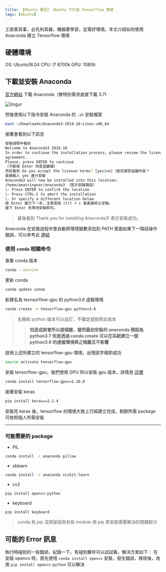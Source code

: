 ```yaml
---
title: 【Ubuntu 筆記】 Ubuntu 下打造 Tensorflow 環境
tags: [Ubuntu]
---
```

工欲善其事，必先利其器，機器要學習，定需好環境。本文介紹如何使用 Anaconda 建立 Tensorflow 環境

## 硬體環境

OS: Ubuntu16.04
CPU: I7 8700k
GPU: 1080ti

## 下載並安裝 Anaconda

[官方網站](https://www.anaconda.com/distribution/) 下載 Anaconda（無特別需求直接下載 3.7)

![Imgur](https://i.imgur.com/8YWWT2a.png)

然後使用以下指令安裝 Anaconda 的 `.sh` 安裝檔案

``` bash
bash ~/Downloads/Anaconda3-2019.10-Linux-x86_64
```

接著會看到以下訊息

``` bash
安裝過程中看到
Welcome to Anaconda3 2019.10
In order to continue the installation process, please review the license
agreement.
Please, press ENTER to continue
（不斷按 Enter 同意並繼續）
然后看到 Do you accept the license terms? [yes|no]（是否接受協議內容？
直接輸入 yes 進行安裝
Anaconda3 will now be installed into this location:
/home/aeasringnar/anaconda3 （提示安裝路徑）
\- Press ENTER to confirm the location
\- Press CTRL-C to abort the installation
\- Or specify a different location below
按 Enter 進行下一步，注意若按 ctrl + c 會直接終止安裝。
接下 Enter 先等待安裝即可。
```

> 最後看到 Thank you for installing Anaconda3! 表示安裝成功。

Anaconda 在安裝過程中會自動將環境變數添加到 PATH 里面如果下一階段操作錯誤，可以參考此 [連結](https://parg.co/WpE)

### 使用 `conda` 相關命令

查看 conda 版本

``` bash
conda --version
```

更新 conda

``` bash
conda update conda
```

新建名為 tesnsorflow-gpu 的 python3.6 虛擬環境

``` bash
conda create -n tensorflow-gpu python=3.6
```

> 名稱和 python 版本可以自訂，不確定就按照此版本
> >**怕造成誤會所以提個醒，雖然最初安裝的 anaconda 預設為 python3.7 但是透過 conda create 可以在系統建立一個 python3.6 的虛擬環境與之隔離互不影響**

啟用上述所建立的 tensorflow-gpu 環境，出現該字樣即成功

``` bash
source activate tensorflow-gpu
```

安裝 tensorflow-gpu，我們使用 GPU 所以安裝 gpu 版本，詳情見 [這裡](https://parg.co/WZK)

``` bash
conda install tensorflow-gpu==1.10.0
```

接著安裝 keras

``` bash
pip install keras==2.2.4
```

安裝完 keras 後，tensorflow 的環境大致上已經建立完成，剩餘所需 package 可依照個人所需安裝

---

### 可能需要的 package

* PIL

``` bash
conda install -c anaconda pillow
```

* sklearn

``` bash
conda install -c anaconda scikit-learn
```

* cv2

``` bash
pip install opencv-python
```

* keyboard

``` bash
pip install keyboard
```

> conda 和 pip 混用是因為有些 module 用 pip 來安裝需要解決的問題較少

## 可能的 Error 訊息

執行時碰到的一些錯誤，紀錄一下，有碰到夥伴可以試試看，解決方案如下：
在安裝 opencv 時，原先使用 `conda install opencv` 安裝，發生錯誤，移除後，改用 `pip install opencv-python` 可以解決
